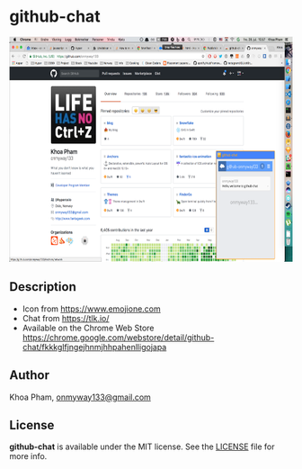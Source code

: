 # github-chat

<div align = "center">
<img src="banner.png" width="640" height="400" />
<br />
</div>

## Description

- Icon from https://www.emojione.com
- Chat from https://tlk.io/
- Available on the Chrome Web Store https://chrome.google.com/webstore/detail/github-chat/fkkkglfjngejhnmjhhpahenlligojapa

## Author

Khoa Pham, onmyway133@gmail.com

## License

**github-chat** is available under the MIT license. See the [LICENSE](https://github.com/onmyway133/github-chat/blob/master/LICENSE.md) file for more info.